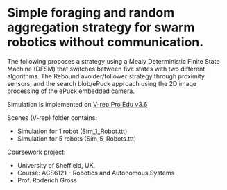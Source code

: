 # Simple foraging and random aggregation strategy for swarm robotics without communication. 

The following proposes a strategy using a Mealy Deterministic Finite State Machine (DFSM) that switches between five states with two different algorithms. The Rebound avoider/follower strategy through proximity sensors, and the search blob/ePuck approach using the 2D image processing of the ePuck embedded camera.

Simulation is implemented on [V-rep Pro Edu v3.6](https://www.coppeliarobotics.com/downloads)

Scenes (V-rep) folder contains:
- Simulation for 1 robot (Sim_1_Robot.ttt)
- Simulation for 5 robots (Sim_5_Robots.ttt)

Coursework project:
- University of Sheffield, UK.     
- Course: ACS6121 - Robotics and Autonomous Systems  
- Prof. Roderich Gross    